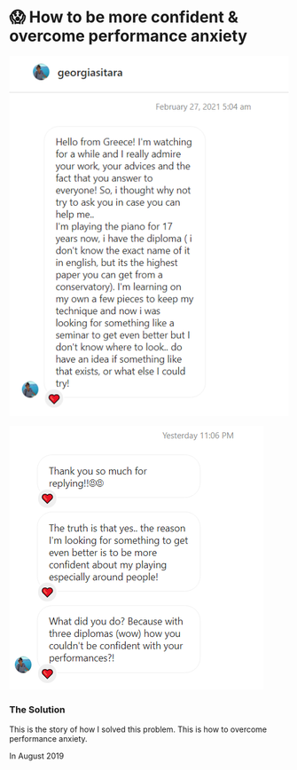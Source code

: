 # 😱 How to be more confident & overcome performance anxiety

![](.gitbook/assets/image%20%284%29.png)

![](.gitbook/assets/image%20%283%29.png)



### The Solution

This is the story of how I solved this problem. This is how to overcome performance anxiety.

In August 2019



